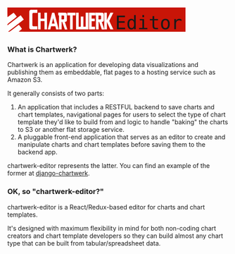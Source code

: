 # <a href='https://dallasmorningnews.github.io/chartwerk/'><img src='logo.png' height='55'></a>


### What is Chartwerk?

Chartwerk is an application for developing data visualizations and publishing them as embeddable, flat pages to a hosting service such as Amazon S3.

It generally consists of two parts:

1. An application that includes a RESTFUL backend to save charts and chart templates, navigational pages for users to select the type of chart template they'd like to build from and logic to handle "baking" the charts to S3 or another flat storage service.
2. A pluggable front-end application that serves as an editor to create and manipulate charts and chart templates before saving them to the backend app.

chartwerk-editor represents the latter. You can find an example of the former at [django-chartwerk](https://github.com/DallasMorningNews/django-chartwerk-redux).

### OK, so "chartwerk-editor?"

chartwerk-editor is a React/Redux-based editor for charts and chart templates.

It's designed with maximum flexibility in mind for both non-coding chart creators and chart template developers so they can build almost any chart type that can be built from tabular/spreadsheet data.


